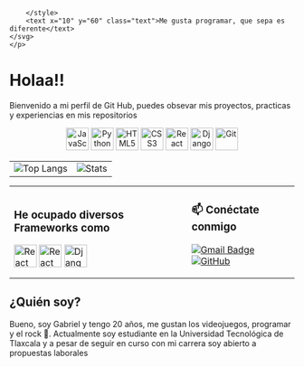         </style>
        <text x="10" y="60" class="text">Me gusta programar, que sepa es diferente</text>
    </svg>
    </p>


# Holaa!!
Bienvenido a mi perfil de Git Hub, puedes obsevar mis proyectos, practicas y experiencias en mis repositorios
<p align="center">
  <img src="https://cdn.jsdelivr.net/gh/devicons/devicon/icons/javascript/javascript-original.svg" width="40" height="40" alt="JavaScript" />
  <img src="https://cdn.jsdelivr.net/gh/devicons/devicon/icons/python/python-original.svg" width="40" height="40" alt="Python" />
  <img src="https://cdn.jsdelivr.net/gh/devicons/devicon/icons/html5/html5-original.svg" width="40" height="40" alt="HTML5" />
  <img src="https://cdn.jsdelivr.net/gh/devicons/devicon/icons/css3/css3-original.svg" width="40" height="40" alt="CSS3" />
  <img src="https://cdn.jsdelivr.net/gh/devicons/devicon/icons/react/react-original.svg" width="40" height="40" alt="React" />
  <img src="https://cdn.jsdelivr.net/gh/devicons/devicon/icons/django/django-plain.svg" width="40" height="40" alt="Django" />
  <img src="https://cdn.jsdelivr.net/gh/devicons/devicon/icons/git/git-original.svg" width="40" height="40" alt="Git" />
</p>

<table>
  <tr>
    <td>
      <img src="https://github-readme-stats.vercel.app/api/top-langs?username=gabrielgluna&show_icons=true&theme=dark&locale=en&layout=compact" alt="Top Langs" />
    </td>
    <td>
      <img src="https://github-readme-stats.vercel.app/api?username=gabrielgluna&show_icons=true&theme=dark&locale=en" alt="Stats" />
    </td>
  </tr>
</table>

<table>
  <tr>
    <td>

### He ocupado diversos Frameworks como

  <img src="https://cdn.jsdelivr.net/gh/devicons/devicon/icons/react/react-original.svg" width="40" height="40" alt="React" />
  <img src="https://cdn.jsdelivr.net/gh/devicons/devicon/icons/react/react-original.svg" width="40" height="40" alt="React Native" />
  <img src="https://cdn.jsdelivr.net/gh/devicons/devicon/icons/django/django-plain.svg" width="40" height="40" alt="Django" />


</td>

<td>
      
### 📫 Conéctate conmigo

[![Gmail Badge](https://img.shields.io/badge/-gabriel.garcia.lu@gmail.com-c14438?style=flat&logo=Gmail&logoColor=white)](mailto:gabriel.garcia.lu@gmail.com)
[![GitHub](https://img.shields.io/badge/-GabrielGLuna-black?style=flat&logo=github&logoColor=white)](https://github.com/GabrielGLuna)

</td>
  </tr>
</table>


## ¿Quién soy?
Bueno, soy Gabriel y tengo 20 años, me gustan los videojuegos, programar y el rock 🤟. Actualmente soy estudiante en la Universidad Tecnológica de Tlaxcala y a pesar de seguir en curso con mi carrera soy abierto a propuestas laborales
<!--
**GabrielGLuna/GabrielGLuna** is a ✨ _special_ ✨ repository because its `README.md` (this file) appears on your GitHub profile.

Here are some ideas to get you started:

- 🔭 I’m currently working on ...
- 🌱 I’m currently learning ...
- 👯 I’m looking to collaborate on ...
- 🤔 I’m looking for help with ...
- 💬 Ask me about ...
- 📫 How to reach me: ...
- 😄 Pronouns: ...
- ⚡ Fun fact: ...
-->
